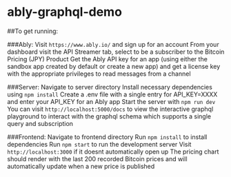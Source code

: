 # ably-graphql-demo

##To get running:

###Ably:
Visit `https://www.ably.io/` and sign up for an account
From your dashboard visit the API Streamer tab, select to be a subscriber to the Bitcoin Pricing (JPY) Product
Get the Ably API key for an app (using either the sandbox app created by default or create a new app) and get a license key with the appropriate privileges to read messages from a channel

###Server:
Navigate to server directory
Install necessary dependencies using `npm install`
Create a .env file with a single entry for API_KEY=XXXX and enter your API_KEY for an Ably app
Start the server with `npm run dev`
You can visit `http://localhost:5000/docs` to view the interactive graphql playground to interact with the graphql schema which supports a single query and subscription

###Frontend:
Navigate to frontend directory
Run `npm install` to install dependencies
Run `npm start` to run the development server
Visit `http://localhost:3000` if it doesnt automatically open up
The pricing chart should render with the last 200 recorded Bitcoin prices and will automatically update when a new price is published
